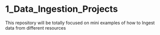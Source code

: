# 1_Data_Ingestion_Projects
This repository will be totally focused on mini examples of how to Ingest data from different resources
